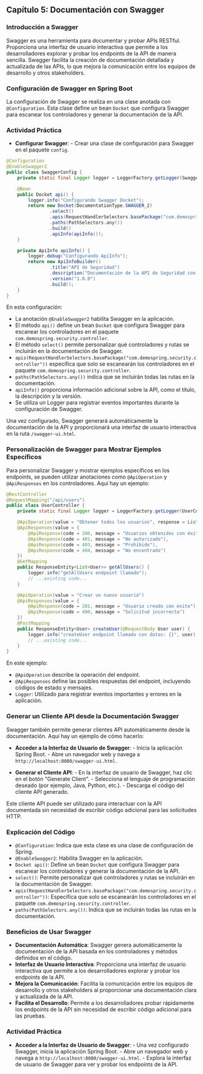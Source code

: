 ## Capítulo 5: Documentación con Swagger

### Introducción a Swagger

Swagger es una herramienta para documentar y probar APIs RESTful. Proporciona una interfaz de usuario interactiva que permite a los desarrolladores explorar y probar los endpoints de la API de manera sencilla. Swagger facilita la creación de documentación detallada y actualizada de las APIs, lo que mejora la comunicación entre los equipos de desarrollo y otros stakeholders.

### Configuración de Swagger en Spring Boot

La configuración de Swagger se realiza en una clase anotada con `@Configuration`. Esta clase define un bean `Docket` que configura Swagger para escanear los controladores y generar la documentación de la API.

### Actividad Práctica

- **Configurar Swagger**:
      - Crear una clase de configuración para Swagger en el paquete `config`.

```java
@Configuration
@EnableSwagger2
public class SwaggerConfig {
    private static final Logger logger = LoggerFactory.getLogger(SwaggerConfig.class);

    @Bean
    public Docket api() {
        logger.info("Configurando Swagger Docket");
        return new Docket(DocumentationType.SWAGGER_2)
                .select()
                .apis(RequestHandlerSelectors.basePackage("com.demospring.security.controller"))
                .paths(PathSelectors.any())
                .build()
                .apiInfo(apiInfo());
    }

    private ApiInfo apiInfo() {
        logger.debug("Configurando ApiInfo");
        return new ApiInfoBuilder()
                .title("API de Seguridad")
                .description("Documentación de la API de Seguridad con Spring Boot y Swagger")
                .version("1.0.0")
                .build();
    }
}
```

   En esta configuración:
   - La anotación `@EnableSwagger2` habilita Swagger en la aplicación.
   - El método `api()` define un bean `Docket` que configura Swagger para escanear los controladores en el paquete `com.demospring.security.controller`.
   - El método `select()` permite personalizar qué controladores y rutas se incluirán en la documentación de Swagger.
   - `apis(RequestHandlerSelectors.basePackage("com.demospring.security.controller"))` especifica que solo se escanearán los controladores en el paquete `com.demospring.security.controller`.
   - `paths(PathSelectors.any())` indica que se incluirán todas las rutas en la documentación.
   - `apiInfo()` proporciona información adicional sobre la API, como el título, la descripción y la versión.
   - Se utiliza un Logger para registrar eventos importantes durante la configuración de Swagger.

   Una vez configurado, Swagger generará automáticamente la documentación de la API y proporcionará una interfaz de usuario interactiva en la ruta `/swagger-ui.html`.

### Personalización de Swagger para Mostrar Ejemplos Específicos

Para personalizar Swagger y mostrar ejemplos específicos en los endpoints, se pueden utilizar anotaciones como `@ApiOperation` y `@ApiResponses` en los controladores. Aquí hay un ejemplo:

```java
@RestController
@RequestMapping("/api/users")
public class UserController {
    private static final Logger logger = LoggerFactory.getLogger(UserController.class);

    @ApiOperation(value = "Obtener todos los usuarios", response = List.class)
    @ApiResponses(value = {
        @ApiResponse(code = 200, message = "Usuarios obtenidos con éxito"),
        @ApiResponse(code = 401, message = "No autorizado"),
        @ApiResponse(code = 403, message = "Prohibido"),
        @ApiResponse(code = 404, message = "No encontrado")
    })
    @GetMapping
    public ResponseEntity<List<User>> getAllUsers() {
        logger.info("getAllUsers endpoint llamado");
        // ...existing code...
    }

    @ApiOperation(value = "Crear un nuevo usuario")
    @ApiResponses(value = {
        @ApiResponse(code = 201, message = "Usuario creado con éxito"),
        @ApiResponse(code = 400, message = "Solicitud incorrecta")
    })
    @PostMapping
    public ResponseEntity<User> createUser(@RequestBody User user) {
        logger.info("createUser endpoint llamado con datos: {}", user);
        // ...existing code...
    }
}
```

En este ejemplo:
- `@ApiOperation` describe la operación del endpoint.
- `@ApiResponses` define las posibles respuestas del endpoint, incluyendo códigos de estado y mensajes.
- `Logger`: Utilizado para registrar eventos importantes y errores en la aplicación.

### Generar un Cliente API desde la Documentación Swagger

Swagger también permite generar clientes API automáticamente desde la documentación. Aquí hay un ejemplo de cómo hacerlo:

- **Acceder a la Interfaz de Usuario de Swagger**:
      - Inicia la aplicación Spring Boot.
      - Abre un navegador web y navega a `http://localhost:8080/swagger-ui.html`.

- **Generar el Cliente API**:
      - En la interfaz de usuario de Swagger, haz clic en el botón "Generate Client".
      - Selecciona el lenguaje de programación deseado (por ejemplo, Java, Python, etc.).
      - Descarga el código del cliente API generado.

Este cliente API puede ser utilizado para interactuar con la API documentada sin necesidad de escribir código adicional para las solicitudes HTTP.

### Explicación del Código

- `@Configuration`: Indica que esta clase es una clase de configuración de Spring.
- `@EnableSwagger2`: Habilita Swagger en la aplicación.
- `Docket api()`: Define un bean `Docket` que configura Swagger para escanear los controladores y generar la documentación de la API.
- `select()`: Permite personalizar qué controladores y rutas se incluirán en la documentación de Swagger.
- `apis(RequestHandlerSelectors.basePackage("com.demospring.security.controller"))`: Especifica que solo se escanearán los controladores en el paquete `com.demospring.security.controller`.
- `paths(PathSelectors.any())`: Indica que se incluirán todas las rutas en la documentación.

### Beneficios de Usar Swagger

- **Documentación Automática**: Swagger genera automáticamente la documentación de la API basada en los controladores y métodos definidos en el código.
- **Interfaz de Usuario Interactiva**: Proporciona una interfaz de usuario interactiva que permite a los desarrolladores explorar y probar los endpoints de la API.
- **Mejora la Comunicación**: Facilita la comunicación entre los equipos de desarrollo y otros stakeholders al proporcionar una documentación clara y actualizada de la API.
- **Facilita el Desarrollo**: Permite a los desarrolladores probar rápidamente los endpoints de la API sin necesidad de escribir código adicional para las pruebas.

### Actividad Práctica

- **Acceder a la Interfaz de Usuario de Swagger**:
      - Una vez configurado Swagger, inicia la aplicación Spring Boot.
      - Abre un navegador web y navega a `http://localhost:8080/swagger-ui.html`.
      - Explora la interfaz de usuario de Swagger para ver y probar los endpoints de la API.

